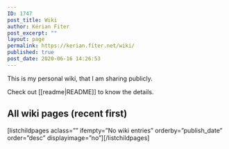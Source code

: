 ```yaml
---
ID: 1747
post_title: Wiki
author: Kérian Fiter
post_excerpt: ""
layout: page
permalink: https://kerian.fiter.net/wiki/
published: true
post_date: 2020-06-16 14:26:53
---
```

<!-- wp:paragraph -->

This is my personal wiki, that I am sharing publicly.

<!-- /wp:paragraph -->

<!-- wp:paragraph -->

Check out [[readme|README]] to know the details.

<!-- /wp:paragraph -->

<!-- wp:heading -->

## All wiki pages (recent first)

<!-- /wp:heading -->



<!-- wp:shortcode --> [listchildpages aclass=”” ifempty=”No wiki entries” orderby=”publish_date” order=”desc” displayimage=”no”][/listchildpages] 

<!-- /wp:shortcode -->